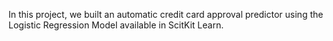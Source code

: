 In this project, we built an automatic credit card approval predictor using the Logistic Regression Model available in ScitKit Learn.
